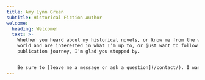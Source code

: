 ```yaml
---
title: Amy Lynn Green
subtitle: Historical Fiction Author
welcome:
  heading: Welcome!
  text: >-
    Whether you heard about my historical novels, or know me from the writing
    world and are interested in what I’m up to, or just want to follow my
    publication journey, I’m glad you stopped by.


    Be sure to [leave me a message or ask a question](/contact/). I want this to have a community feel. After all, we readers have to stick together!
---
```

